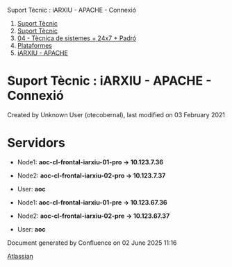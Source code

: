 Suport Tècnic : iARXIU - APACHE - Connexió  

1.  [Suport Tècnic](index.html)
2.  [Suport Tècnic](13893782.html)
3.  [04 - Tècnica de sistemes + 24x7 + Padró](26313202.html)
4.  [Plataformes](Plataformes_41520520.html)
5.  [iARXIU - APACHE](iARXIU---APACHE_41520757.html)

Suport Tècnic : iARXIU - APACHE - Connexió
==========================================

Created by Unknown User (otecobernal), last modified on 03 February 2021

Servidors 
==========

*   Node1: **aoc-cl-frontal-iarxiu-01-pro → 10.123.7.36**
    
*   Node2: **aoc-cl-frontal-iarxiu-02-pro → 10.123.7.37**
*   User: **aoc**

*   Node1: **aoc-cl-frontal-iarxiu-01-pre → 10.123.67.36**
    
*   Node2: **aoc-cl-frontal-iarxiu-02-pre** **→ 10.123.67.37**
*   User: **aoc**

Document generated by Confluence on 02 June 2025 11:16

[Atlassian](http://www.atlassian.com/)